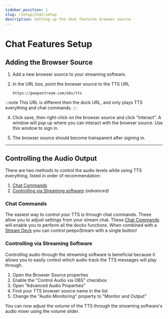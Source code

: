 ```yaml
---
sidebar_position: 1
slug: /setup/chat/setup
description: Setting up the chat features browser source  
---
```


# Chat Features Setup

## Adding the Browser Source

1. Add a new browser source to your streaming software.  

2. In the URL box, point the browser source to the TTS URL

   ```text
   https://peepostream.com/obs/tts
   ```
:::note
This URL is different then the dock URL, and only plays TTS everything and chat commands.
:::

4. Click save, then right-click on the browser source and click "Interact". A window will pop up where you can interact with the browser source. Use this window to sign in.

5. The browser source should become transparent after signing in.
---

## Controlling the Audio Output

There are two methods to control the audio levels while using TTS everything, listed in order of recommendation:

1. [Chat Commands](#chat-commands)
2. [Controlling via Streaming software](#controlling-via-streaming-software) *(advanced)*

### Chat Commands

The easiest way to control your TTS is through chat commands. These allow you to adjust settings from your stream chat. These [Chat Commands](/rewards/commands/#tts-everything) will enable you to perform all the docks functions. When combined with a [Stream Deck](/setup/streamdeck) you can control peepoStream with a single button!

### Controlling via Streaming Software

Controlling audio through the streaming software is beneficial because it allows you to easily control which audio track the TTS messages will play through.

1. Open the Browser Source properties
2. Enable the "Control Audio via OBS" checkbox
3. Open "Advanced Audio Properties"
4. Find your TTS browser source name in the list
5. Change the "Audio Monitoring" property to "Monitor and Output"

You can now adjust the volume of the TTS through the streaming software's audio mixer using the volume slider.
